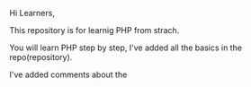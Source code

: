 Hi Learners,

This repository is for learnig PHP from strach.



You will learn PHP step by step, I've added all the basics in the repo(repository).

I've added comments about the 
